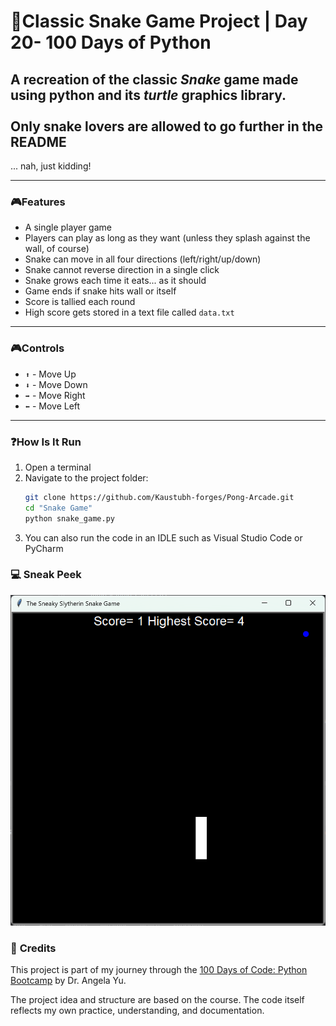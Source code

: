 # 🐍Classic Snake Game Project | Day 20- 100 Days of Python

## A recreation of the classic *Snake* game made using python and its *turtle* graphics library.<br><br> Only snake lovers are allowed to go further in the README
... nah, just kidding!

----
### 🎮**Features**
- A single player game
- Players can play as long as they want (unless they splash against the wall, of course)
- Snake can move  in all four directions (left/right/up/down)
- Snake cannot reverse direction in a single click
- Snake grows each time it eats... as it should
- Game ends if snake hits wall or itself
- Score is tallied each round
- High score gets stored in a text file called `data.txt`
----
### 🎮**Controls**
- `⬆️` - Move Up
- `⬇️` - Move Down
- `➡️` - Move Right
- `⬅️` - Move Left

---
### ❓**How Is It Run**

1. Open a terminal  
2. Navigate to the project folder:
   ```bash
   git clone https://github.com/Kaustubh-forges/Pong-Arcade.git
   cd "Snake Game" 
   python snake_game.py
   ```
3. You can also run the code in an IDLE such as Visual Studio Code or PyCharm

### 💻 **Sneak Peek**
![A glance at the Snake game screen](img.png)

### 🙏 **Credits**
This project is part of my journey through the 
[100 Days of Code: Python Bootcamp](https://www.udemy.com/course/100-days-of-code/) by Dr. Angela Yu.  

The project idea and structure are based on the course.
The code itself reflects my own practice, understanding, and documentation.  

